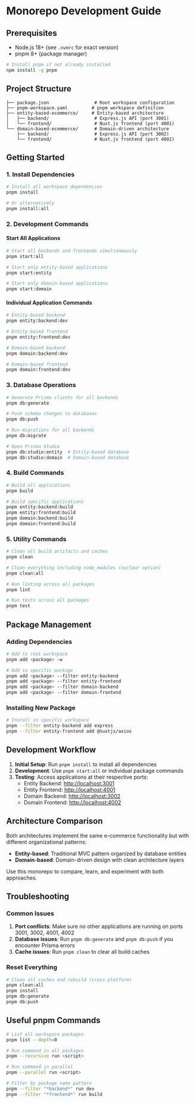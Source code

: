 # Monorepo Development Guide

## Prerequisites

- Node.js 18+ (see `.nvmrc` for exact version)
- pnpm 8+ (package manager)

```bash
# Install pnpm if not already installed
npm install -g pnpm
```

## Project Structure

```
├── package.json                 # Root workspace configuration
├── pnpm-workspace.yaml         # pnpm workspace definition
├── entity-based-ecommerce/     # Entity-based architecture
│   ├── backend/                 # Express.js API (port 3001)
│   └── frontend/                # Nuxt.js frontend (port 4001)
└── domain-based-ecommerce/      # Domain-driven architecture
    ├── backend/                 # Express.js API (port 3002)
    └── frontend/                # Nuxt.js frontend (port 4002)
```

## Getting Started

### 1. Install Dependencies

```bash
# Install all workspace dependencies
pnpm install

# Or alternatively
pnpm install:all
```

### 2. Development Commands

#### Start All Applications

```bash
# Start all backends and frontends simultaneously
pnpm start:all

# Start only entity-based applications
pnpm start:entity

# Start only domain-based applications  
pnpm start:domain
```

#### Individual Application Commands

```bash
# Entity-based backend
pnpm entity:backend:dev

# Entity-based frontend
pnpm entity:frontend:dev

# Domain-based backend
pnpm domain:backend:dev

# Domain-based frontend
pnpm domain:frontend:dev
```

### 3. Database Operations

```bash
# Generate Prisma clients for all backends
pnpm db:generate

# Push schema changes to databases
pnpm db:push

# Run migrations for all backends
pnpm db:migrate

# Open Prisma Studio
pnpm db:studio:entity  # Entity-based database
pnpm db:studio:domain  # Domain-based database
```

### 4. Build Commands

```bash
# Build all applications
pnpm build

# Build specific applications
pnpm entity:backend:build
pnpm entity:frontend:build
pnpm domain:backend:build
pnpm domain:frontend:build
```

### 5. Utility Commands

```bash
# Clean all build artifacts and caches
pnpm clean

# Clean everything including node_modules (nuclear option)
pnpm clean:all

# Run linting across all packages
pnpm lint

# Run tests across all packages
pnpm test
```

## Package Management

### Adding Dependencies

```bash
# Add to root workspace
pnpm add <package> -w

# Add to specific package
pnpm add <package> --filter entity-backend
pnpm add <package> --filter entity-frontend
pnpm add <package> --filter domain-backend
pnpm add <package> --filter domain-frontend
```

### Installing New Package

```bash
# Install in specific workspace
pnpm --filter entity-backend add express
pnpm --filter entity-frontend add @nuxtjs/axios
```

## Development Workflow

1. **Initial Setup**: Run `pnpm install` to install all dependencies
2. **Development**: Use `pnpm start:all` or individual package commands
3. **Testing**: Access applications at their respective ports:
   - Entity Backend: <http://localhost:3001>
   - Entity Frontend: <http://localhost:4001>
   - Domain Backend: <http://localhost:3002>
   - Domain Frontend: <http://localhost:4002>

## Architecture Comparison

Both architectures implement the same e-commerce functionality but with different organizational patterns:

- **Entity-based**: Traditional MVC pattern organized by database entities
- **Domain-based**: Domain-driven design with clean architecture layers

Use this monorepo to compare, learn, and experiment with both approaches.

## Troubleshooting

### Common Issues

1. **Port conflicts**: Make sure no other applications are running on ports 3001, 3002, 4001, 4002
2. **Database issues**: Run `pnpm db:generate` and `pnpm db:push` if you encounter Prisma errors
3. **Cache issues**: Run `pnpm clean` to clear all build caches

### Reset Everything

```bash
# Clean all caches and rebuild (cross-platform)
pnpm clean:all
pnpm install
pnpm db:generate
pnpm db:push
```

## Useful pnpm Commands

```bash
# List all workspace packages
pnpm list --depth=0

# Run command in all packages
pnpm --recursive run <script>

# Run command in parallel
pnpm --parallel run <script>

# Filter by package name pattern
pnpm --filter "*backend*" run dev
pnpm --filter "*frontend*" run build
```
